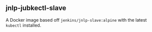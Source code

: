 jnlp-jubkectl-slave
---

A Docker image based off `jenkins/jnlp-slave:alpine` with the latest `kubectl` installed.

